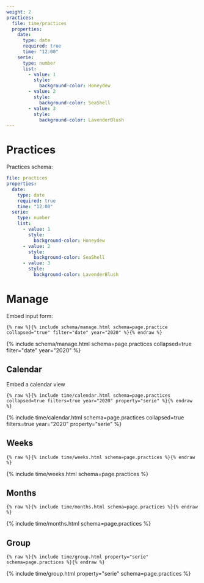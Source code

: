 ```yaml
---
weight: 2
practices:
  file: time/practices
  properties:
    date:
      type: date
      required: true
      time: "12:00"
    serie:
      type: number
      list:
        - value: 1
          style:
            background-color: Honeydew
        - value: 2
          style:
            background-color: SeaShell
        - value: 3
          style:
            background-color: LavenderBlush
---
```


# Practices

Practices schema:

```yml
file: practices
properties:
  date:
    type: date
    required: true
    time: "12:00"
  serie:
    type: number
    list:
      - value: 1
        style:
          background-color: Honeydew
      - value: 2
        style:
          background-color: SeaShell
      - value: 3
        style:
          background-color: LavenderBlush
```

# Manage

Embed input form:

```liquid
{% raw %}{% include schema/manage.html schema=page.practice collapsed="true" filter="date" year="2020" %}{% endraw %}
```

{% include schema/manage.html schema=page.practices collapsed=true filter="date" year="2020" %}

## Calendar

Embed a calendar view

```liquid
{% raw %}{% include time/calendar.html schema=page.practices collapsed=true filters=true year="2020" property="serie" %}{% endraw %}
```

{% include time/calendar.html schema=page.practices collapsed=true filters=true year="2020" property="serie" %}

## Weeks

```liquid
{% raw %}{% include time/weeks.html schema=page.practices %}{% endraw %}
```

{% include time/weeks.html schema=page.practices %}

## Months

```liquid
{% raw %}{% include time/months.html schema=page.practices %}{% endraw %}
```

{% include time/months.html schema=page.practices %}

## Group

```liquid
{% raw %}{% include time/group.html property="serie" schema=page.practices %}{% endraw %}
```

{% include time/group.html property="serie" schema=page.practices %}